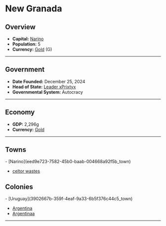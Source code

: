 <!--UNDEDITED FILE, remove this entire line if this file has been edited!-->
# <!--NAME-->New Granada<!--NAME-->

## Overview

- **Capital:** <!--CAPITAL_LINK-->[Narino](eed9e723-7582-45b0-baab-004668a92f5b_town)<!--CAPITAL_LINK-->
- **Population:** <!--POPULATION-->5<!--POPULATION-->
- **Currency:** <!--CURRENCY_LINK-->[Gold](Gold_currency)<!--CURRENCY_LINK--> (<!--CURRENCY_ABV-->G<!--CURRENCY_ABV-->)

---

## Government

- **Date Founded:** <!--FOUNDED-->December 25, 2024<!--FOUNDED-->
- **Head of State:** <!--LEADER_TITLE_LINK-->[Leader xPrixtyx](xPrixtyx_user)<!--LEADER_TITLE_LINK-->
- **Governmental System:** <!--GOVERNMENT-->Autocracy<!--GOVERNMENT-->

---

## Economy

- **GDP:** <!--GDP-->2,296g<!--GDP-->
- **Currency:** <!--CURRENCY_LINK-->[Gold](Gold_currency)<!--CURRENCY_LINK-->

---

## Towns

<!--TOWNS-->- [Narino](eed9e723-7582-45b0-baab-004668a92f5b_town)
- [celtor wastes](60ec8962-9507-48ef-a428-b7cbab30b6af_town)<!--TOWNS-->

## Colonies

<!--COLONIES-->- [Uruguay](3902667b-359f-4eaf-9a33-6b5f376c44c5_town)
- [Argentina](4d5e84b5-6bb9-46d2-972b-ac6ad830e226_town)
- [Argentinaa](c14e59e5-489f-48be-84c3-7976084f623a_town)<!--COLONIES-->

---